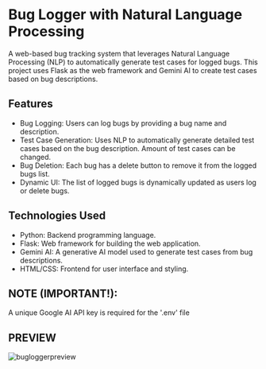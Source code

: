 # Bug Logger with Natural Language Processing

A web-based bug tracking system that leverages Natural Language Processing (NLP) to automatically generate test cases for logged bugs. This project uses Flask as the web framework and Gemini AI to create test cases based on bug descriptions.

## Features
- Bug Logging: Users can log bugs by providing a bug name and description.
- Test Case Generation: Uses NLP to automatically generate detailed test cases based on the bug description. Amount of test cases can be changed.
- Bug Deletion: Each bug has a delete button to remove it from the logged bugs list.
- Dynamic UI: The list of logged bugs is dynamically updated as users log or delete bugs.

## Technologies Used
- Python: Backend programming language.
- Flask: Web framework for building the web application.
- Gemini AI: A generative AI model used to generate test cases from bug descriptions.
- HTML/CSS: Frontend for user interface and styling.

## NOTE (IMPORTANT!): 
A unique Google AI API key is required for the '.env' file

## PREVIEW
![bugloggerpreview](https://github.com/user-attachments/assets/60e76aef-0991-4d6e-9475-1625209fca78)
